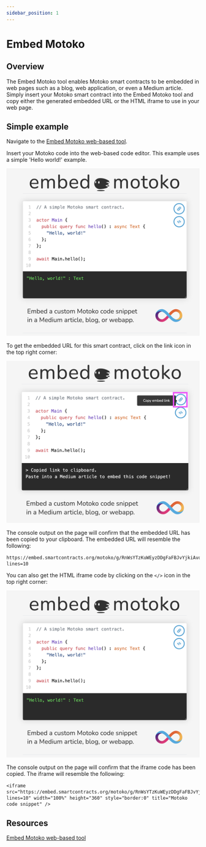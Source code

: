 ```yaml
---
sidebar_position: 1
---
```


# Embed Motoko

## Overview

The Embed Motoko tool enables Motoko smart contracts to be embedded in web pages such as a blog, web application, or even a Medium article. Simply insert your Motoko smart contract into the Embed Motoko tool and copy either the generated embedded URL or the HTML iframe to use in your web page.

## Simple example

Navigate to the [Embed Motoko web-based tool](https://embed.smartcontracts.org/).

Insert your Motoko code into the web-based code editor. This example uses a simple 'Hello world!' example.

![Embedded Motoko 1](./_attachments/embed-motoko-1.png)

To get the embedded URL for this smart contract, click on the link icon in the top right corner:

![Embedded Motoko 2](./_attachments/embed-motoko-2.png)

The console output on the page will confirm that the embedded URL has been copied to your clipboard. The embedded URL will resemble the following:

```
https://embed.smartcontracts.org/motoko/g/RnWsYTzKuWEyzDDgFaFBJvYjkiAvqAQvqFBrkv4HLUUBkAQQSTWHz8NneJy4cRbJgS6NToPXdZxYo1YDGry7NDR9kYcFspuLMSNkXggQZMyB17YhUkMvYNp4HSF3Hoxewg4C8skNyaNhVhtifvKm3WypBcogAXJEccqQEAVz?lines=10
```

You can also get the HTML iframe code by clicking on the `</>` icon in the top right corner:

![Embedded Motoko 1](./_attachments/embed-motoko-1.png)

The console output on the page will confirm that the iframe code has been copied. The iframe will resemble the following:

```
<iframe src="https://embed.smartcontracts.org/motoko/g/RnWsYTzKuWEyzDDgFaFBJvYjkiAvqAQvqFBrkv4HLUUBkAQQSTWHz8NneJy4cRbJgS6NToPXdZxYo1YDGry7NDR9kYcFspuLMSNkXggQZMyB17YhUkMvYNp4HSF3Hoxewg4C8skNyaNhVhtifvKm3WypBcogAXJEccqQEAVz?lines=10" width="100%" height="360" style="border:0" title="Motoko code snippet" />
```

## Resources

[Embed Motoko web-based tool](https://embed.smartcontracts.org/)



